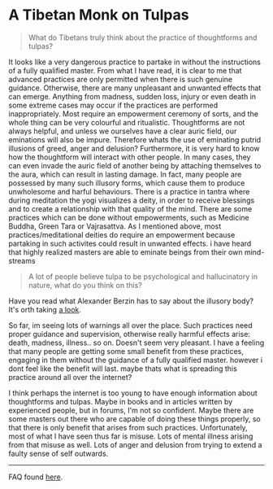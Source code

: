 # A Tibetan Monk on Tulpas

> What do Tibetans truly think about the practice of thoughtforms and tulpas?

It looks like a very dangerous practice to partake in without the
instructions of a fully qualified master. From what I have read, it is clear to
me that advanced practices are only permitted when there is such genuine
guidance. Otherwise, there are many unpleasant and unwanted effects that can
emerge. Anything from madness, sudden loss, injury or even death in some
extreme cases may occur if the practices are performed inappropriately. Most
require an empowerment ceremony of sorts, and the whole thing can be very
colourful and ritualistic. Thoughtforms are not always helpful, and unless we
ourselves have a clear auric field, our eminations will also be impure.
Therefore whats the use of eminating putrid illusions of greed, anger and
delusion? Furthermore, it is very hard to know how the thoughtform will
interact with other people. In many cases, they can even invade the auric field
of another being by attaching themselves to the aura, which can result in
lasting damage. In fact, many people are possessed by many such illusory forms,
which cause them to produce unwholesome and harful behaviours. There is
a practice in tantra where during meditation the yogi visualizes a deity, in
order to receive blessings and to create a relationship with that quality of
the mind. There are some practices which can be done without empowerments, such
as Medicine Buddha, Green Tara or Vajrasattva. As I mentioned above, most
practices/meditational deities do require an empowerment because partaking in
such activites could result in unwanted effects. i have heard that highly
realized masters are able to eminate beings from their own mind-streams

> A lot of people believe tulpa to be psychological and hallucinatory in
nature, what do you think on this?

Have you read what Alexander Berzin has to say about the illusory body? It's
orth taking [a 
look](http://www.berzinarchives.com/web/en/archives/approaching_buddhism/introduction/extra_bodily_states.html).

So far, im seeing lots of warnings all over the place. Such practices need
proper guidance and supervision, otherwise really harmful effects arise: death,
madness, illness.. so on. Doesn't seem very pleasant. I have a feeling that 
many people are getting some small benefit from these practices, engaging in 
them without the guidance of a fully qualified master. however i dont feel like 
the benefit will last. maybe thats what is spreading this practice around all 
over the internet?

I think perhaps the internet is too young to have enough information about 
thoughtforms and tulpas. Maybe in books and in articles written by experienced 
people, but in forums, I'm not so confident. Maybe there are some masters out 
there who are capable of doing these things properly, so that there is only 
benefit that arises from such practices. Unfortunately, most of what I have 
seen thus far is misuse. Lots of mental illness arising from that misuse as 
well. Lots of anger and delusion from trying to extend a faulty sense of self 
outwards.

---

FAQ found [here](http://pastebin.com/Mjw0qjpt).
